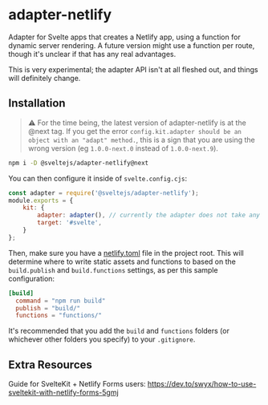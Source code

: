 # adapter-netlify

Adapter for Svelte apps that creates a Netlify app, using a function for dynamic server rendering. A future version might use a function per route, though it's unclear if that has any real advantages.

This is very experimental; the adapter API isn't at all fleshed out, and things will definitely change.

## Installation

> ⚠️ For the time being, the latest version of adapter-netlify is at the @next tag. If you get the error `config.kit.adapter should be an object with an "adapt" method.`, this is a sign that you are using the wrong version (eg `1.0.0-next.0` instead of `1.0.0-next.9`).

```bash
npm i -D @sveltejs/adapter-netlify@next
```

You can then configure it inside of `svelte.config.cjs`:

```js
const adapter = require('@sveltejs/adapter-netlify');
module.exports = {
	kit: {
		adapter: adapter(), // currently the adapter does not take any options
		target: '#svelte',
	}
};
```

Then, make sure you have a [netlify.toml](https://docs.netlify.com/configure-builds/file-based-configuration) file in the project root. This will determine where to write static assets and functions to based on the `build.publish` and `build.functions` settings, as per this sample configuration:

```toml
[build]
  command = "npm run build"
  publish = "build/"
  functions = "functions/"
```

It's recommended that you add the `build` and `functions` folders (or whichever other folders you specify) to your `.gitignore`.

## Extra Resources

Guide for SvelteKit + Netlify Forms users: https://dev.to/swyx/how-to-use-sveltekit-with-netlify-forms-5gmj
